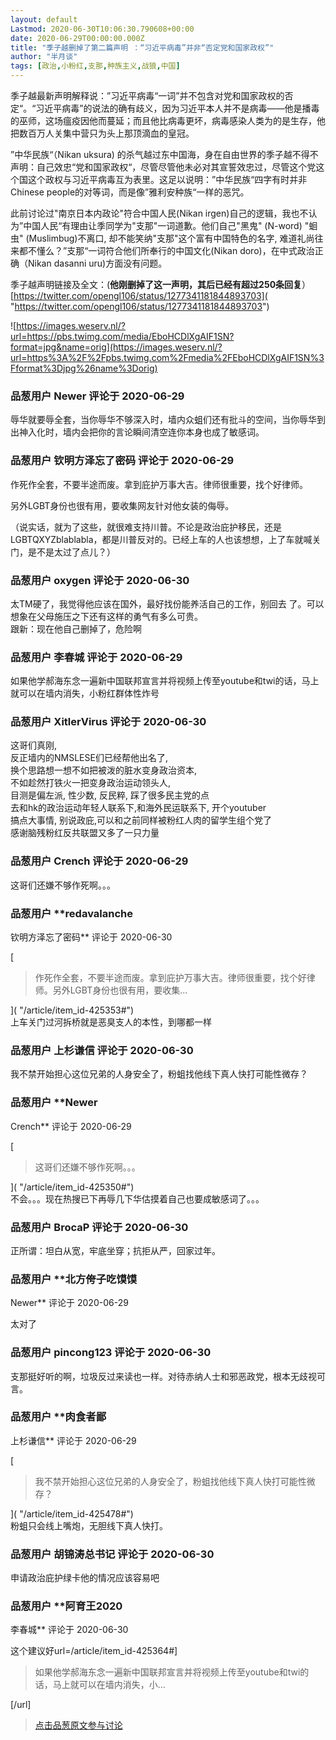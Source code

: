 ```yaml
---
layout: default
Lastmod: 2020-06-30T10:06:30.790608+00:00
date: 2020-06-29T00:00:00.000Z
title: "季子越删掉了第二篇声明 ：“习近平病毒”并非“否定党和国家政权”"
author: "半月谈"
tags: [政治,小粉红,支那,种族主义,战狼,中国]
---
```


季子越最新声明解释说：”习近平病毒“一词”并不包含对党和国家政权的否定“。“习近平病毒”的说法的确有歧义，因为习近平本人并不是病毒——他是播毒的巫师，这场瘟疫因他而蔓延；而且他比病毒更坏，病毒感染人类为的是生存，他把数百万人关集中营只为头上那顶滴血的皇冠。  
  
”中华民族“（Nikan uksura) 的杀气越过东中国海，身在自由世界的季子越不得不声明：自己效忠“党和国家政权“，尽管尽管他未必对其宣誓效忠过，尽管这个党这个国这个政权与习近平病毒互为表里。这足以说明：”中华民族“四字有时并非Chinese people的对等词，而是像”雅利安种族“一样的恶咒。  
  
此前讨论过"南京日本内政论"符合中国人民(Nikan irgen)自己的逻辑，我也不认为”中国人民“有理由让季同学为"支那"一词道歉。他们自己"黑鬼" (N-word) "蛔虫" (Muslimbug)不离口, 却不能笑纳"支那"这个富有中国特色的名字, 难道礼尚往来都不懂么？”支那“一词符合他们所奉行的中国文化(Nikan doro)，在中式政治正确（Nikan dasanni uru)方面没有问题。   
  
季子越声明链接及全文：(**他刚删掉了这一声明，其后已经有超过250条回复**）  
[https://twitter.com/opengl106/status/1277341181844893703]( "https://twitter.com/opengl106/status/1277341181844893703")  
  
![https://images.weserv.nl/?url=https://pbs.twimg.com/media/EboHCDlXgAIF1SN?format=jpg&name=orig](https://images.weserv.nl/?url=https%3A%2F%2Fpbs.twimg.com%2Fmedia%2FEboHCDlXgAIF1SN%3Fformat%3Djpg%26name%3Dorig)

            
### 品葱用户 **Newer** 评论于 2020-06-29
        
辱华就要辱全套，当你辱华不够深入时，墙内众蛆们还有批斗的空间，当你辱华到出神入化时，墙内会把你的言论瞬间清空连你本身也成了敏感词。
        


            
### 品葱用户 **钦明方泽忘了密码** 评论于 2020-06-29
        
作死作全套，不要半途而废。拿到庇护万事大吉。律师很重要，找个好律师。  
  
另外LGBT身份也很有用，要收集网友针对他女装的侮辱。  
  
（说实话，就为了这些，就很难支持川普。不论是政治庇护移民，还是LGBTQXYZblablabla，都是川普反对的。已经上车的人也该想想，上了车就喊关门，是不是太过了点儿？）
        


            
### 品葱用户 **oxygen** 评论于 2020-06-30
        
太TM硬了，我觉得他应该在国外，最好找份能养活自己的工作，别回去 了。可以想象在父母施压之下还有这样的勇气有多么可贵。  
跟新：现在他自己删掉了，危险啊
        


            
### 品葱用户 **李春城** 评论于 2020-06-29
        
如果他学郝海东念一遍新中国联邦宣言并将视频上传至youtube和twi的话，马上就可以在墙内消失，小粉红群体性炸号
        


            
### 品葱用户 **XitlerVirus** 评论于 2020-06-30
        
这哥们真刚,  
反正墙内的NMSLESE们已经帮他出名了,  
换个思路想一想不如把被泼的脏水变身政治资本,  
不如趁然打铁火一把变身政治运动领头人,  
目测是偏左派, 性少数, 反民粹, 踩了很多民主党的点  
去和hk的政治运动年轻人联系下,和海外民运联系下, 开个youtuber  
搞点大事情, 别说政庇,可以和之前同样被粉红人肉的留学生组个党了  
感谢脑残粉红反共联盟又多了一只力量
        


            
### 品葱用户 **Crench** 评论于 2020-06-29
        
这哥们还嫌不够作死啊。。。
        


            
### 品葱用户 **redavalanche 
钦明方泽忘了密码** 评论于 2020-06-30
        
[

> 作死作全套，不要半途而废。拿到庇护万事大吉。律师很重要，找个好律师。另外LGBT身份也很有用，要收集...

]( "/article/item_id-425353#")  
上车关门过河拆桥就是恶臭支人的本性，到哪都一样
        


            
### 品葱用户 **上杉谦信** 评论于 2020-06-30
        
我不禁开始担心这位兄弟的人身安全了，粉蛆找他线下真人快打可能性微存？
        


            
### 品葱用户 **Newer 
Crench** 评论于 2020-06-29
        
[

> 这哥们还嫌不够作死啊。。。

]( "/article/item_id-425350#")  
不会。。。现在热搜已下再辱几下华估摸着自己也要成敏感词了。。。
        


            
### 品葱用户 **BrocaP** 评论于 2020-06-30
        
正所谓：坦白从宽，牢底坐穿；抗拒从严，回家过年。
        


            
### 品葱用户 **北方侉子吃馍馍 
Newer** 评论于 2020-06-29
        
太对了
        


            
### 品葱用户 **pincong123** 评论于 2020-06-30
        
支那挺好听的啊，垃圾反过来读也一样。对待赤纳人士和邪恶政党，根本无歧视可言。
        


            
### 品葱用户 **肉食者鄙 
上杉谦信** 评论于 2020-06-29
        
[

> 我不禁开始担心这位兄弟的人身安全了，粉蛆找他线下真人快打可能性微存？

]( "/article/item_id-425478#")  
粉蛆只会线上嘴炮，无胆线下真人快打。
        


            
### 品葱用户 **胡锦涛总书记** 评论于 2020-06-30
        
申请政治庇护绿卡他的情况应该容易吧
        


            
### 品葱用户 **阿育王2020 
李春城** 评论于 2020-06-30
        
这个建议好url=/article/item\_id-425364#\]

> 如果他学郝海东念一遍新中国联邦宣言并将视频上传至youtube和twi的话，马上就可以在墙内消失，小...

\[/url\]
        






> [点击品葱原文参与讨论](https://pincong.rocks/article/id-20943__sort_key-agree_count__sort-DESC?warning)

